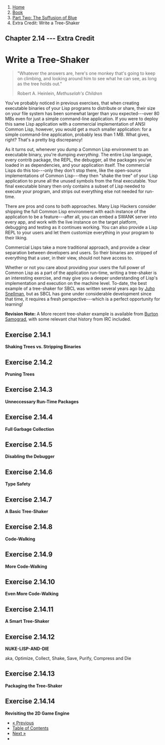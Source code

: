 <ol class="breadcrumb">
  <li><a href="/">Home</a></li>
  <li><a href="/book/">Book</a></li>
  <li><a href="/book/2-0-0-overview/">Part Two: The Suffusion of Blue</a></li>
  <li class="active">Extra Credit: Write a Tree-Shaker</li>
</ol>

## Chapter 2.14 --- Extra Credit

# Write a Tree-Shaker

> "Whatever the answers are, here's one monkey that's going to keep on climbing, and looking around him to see what he can see, as long as the tree holds out."
> <footer>Robert A. Heinlein, <em>Methuselah's Children</em></footer>

You've probably noticed in previous exercises, that when creating executable binaries of your Lisp programs to distribute or share, their size on your file system has been somewhat larger than you expected---over 80 MBs even for just a simple command-line application.  If you were to deploy this same Lisp application with a commercial implementation of ANSI Common Lisp, however, you would get a much smaller application: for a simple command-line application, probably less than 1 MB.  What gives, right?  That's a pretty big discrepancy!

As it turns out, whenever you dump a Common Lisp environment to an executable binary, you're dumping *everything*.  The entire Lisp language, every contrib package, the REPL, the debugger, all the packages you've loaded in as dependencies, and your application itself.  The commercial Lisps do this too---only they don't stop there, like the open-source implementations of Common Lisp---they then "shake the tree" of your Lisp application to prune all the unused symbols from the final executable.  Your final executable binary then only contains a subset of Lisp needed to execute your program, and strips out everything else not needed for run-time.

There are pros and cons to both approaches.  Many Lisp Hackers consider shipping the full Common Lisp environment with each instance of the application to be a feature---after all, you can embed a SWANK server into every app, and work with the live instance on the target platform, debugging and testing as it continues working.  You can also provide a Lisp REPL to your users and let them customize everything in your program to their liking.

Commercial Lisps take a more traditional approach, and provide a clear separation between developers and users.  So their binaries are stripped of everything that a user, in their view, should not have access to.

Whether or not you care about providing your users the full power of Common Lisp as a part of the application run-time, writing a tree-shaker is an interesting exercise, and may give you a deeper understanding of Lisp's implementation and execution on the machine level.  To-date, the best example of a tree-shaker for SBCL was written several years ago by [Juho Snellman](http://jsnell.iki.fi/blog/archive/2005-07-06.html), but as SBCL has gone under considerable development since that time, it requires a fresh perspective---which is a perfect opportunity for learning!

**Revision Note:** A More recent tree-shaker example is available from [Burton Samograd](https://gist.github.com/burtonsamograd/f08f561264ff94391300), with some relevant chat history from IRC included.

## Exercise 2.14.1

**Shaking Trees vs. Stripping Binaries**

## Exercise 2.14.2

**Pruning Trees**

## Exercise 2.14.3

**Unneccessary Run-Time Packages**

## Exercise 2.14.4

**Full Garbage Collection**

## Exercise 2.14.5

**Disabling the Debugger**

## Exercise 2.14.6

**Type Safety**

## Exercise 2.14.7

**A Basic Tree-Shaker**

## Exercise 2.14.8

**Code-Walking**

## Exercise 2.14.9

**More Code-Walking**

## Exercise 2.14.10

**Even More Code-Walking**

## Exercise 2.14.11

**A Smart Tree-Shaker**

## Exercise 2.14.12

**NUKE-LISP-AND-DIE**

aka, Optimize, Collect, Shake, Save, Purify, Compress and Die

## Exercise 2.14.13

**Packaging the Tree-Shaker**

## Exercise 2.14.14

**Revisiting the 2D Game Engine**

<ul class="pager">
  <li class="previous"><a href="/book/2-13-0-compiler/">&laquo; Previous</a></li>
  <li><a href="/book/">Table of Contents</a></li>
  <li class="next"><a href="/book/2-15-0-docs-and-inspection/">Next &raquo;</a><li>
</ul>
